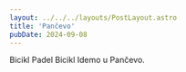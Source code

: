 ```yaml
---
layout: ../../../layouts/PostLayout.astro
title: 'Pančevo'
pubDate: 2024-09-08
---
```


Bicikl
Padel
Bicikl
Idemo u Pančevo.